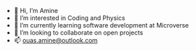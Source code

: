 - 👋 Hi, I’m Amine
- 👀 I’m interested in Coding and Physics
- 🌱 I’m currently learning software development at Microverse
- 💞️ I’m looking to collaborate on open projects
- 📫 ouas.amine@outlook.com
